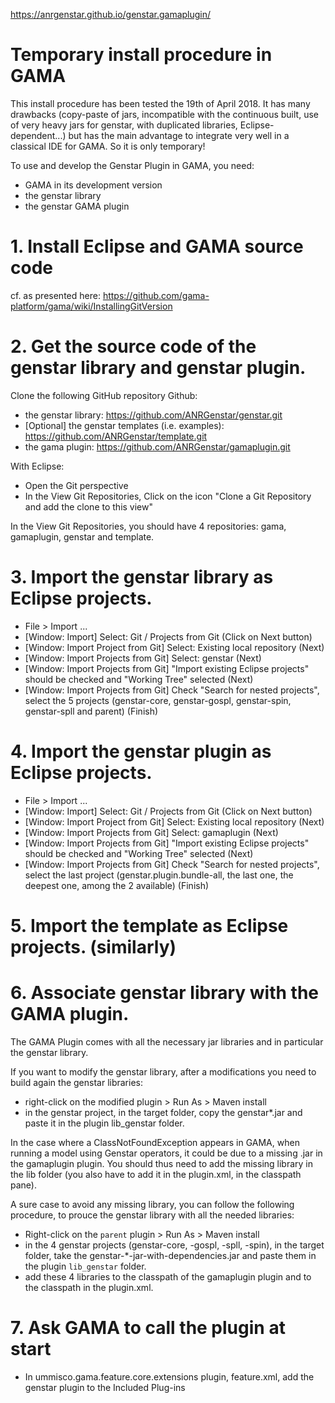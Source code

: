  https://anrgenstar.github.io/genstar.gamaplugin/

# Temporary install procedure in GAMA

This install procedure has been tested the 19th of April 2018. It has many drawbacks (copy-paste of jars, incompatible with the continuous built, use of very heavy jars for genstar, with duplicated libraries, Eclipse-dependent...) but has the main advantage to integrate very well in a classical IDE for GAMA. So it is only temporary!

To use and develop the Genstar Plugin in GAMA, you need:
- GAMA in its development version
- the genstar library
- the genstar GAMA plugin


# 1. Install Eclipse and GAMA source code
cf. as presented here: https://github.com/gama-platform/gama/wiki/InstallingGitVersion

# 2. Get the source code of the genstar library and genstar plugin.

Clone the following GitHub repository Github: 
 * the genstar library:  https://github.com/ANRGenstar/genstar.git
 * [Optional] the genstar templates (i.e. examples): https://github.com/ANRGenstar/template.git
 * the gama plugin: https://github.com/ANRGenstar/gamaplugin.git

With Eclipse: 
* Open the Git perspective
* In the View Git Repositories, Click on the icon "Clone a Git Repository and add the clone to this view"

In the View Git Repositories, you should have 4 repositories: gama, gamaplugin, genstar and template.

# 3. Import the genstar library as Eclipse projects.
 * File > Import ...
 * [Window: Import] Select: Git / Projects from Git (Click on Next button)
 * [Window: Import Project from Git] Select: Existing local repository (Next)
 * [Window: Import Projects from Git] Select: genstar (Next)
 * [Window: Import Projects from Git] "Import existing Eclipse projects" should be checked and "Working Tree" selected (Next)
 * [Window: Import Projects from Git] Check "Search for nested projects", select the 5 projects (genstar-core, genstar-gospl, genstar-spin, genstar-spll and parent) (Finish)


# 4. Import the genstar plugin as Eclipse projects.
 * File > Import ...
 * [Window: Import] Select: Git / Projects from Git (Click on Next button)
 * [Window: Import Project from Git] Select: Existing local repository (Next)
 * [Window: Import Projects from Git] Select: gamaplugin (Next)
 * [Window: Import Projects from Git] "Import existing Eclipse projects" should be checked and "Working Tree" selected (Next)
 * [Window: Import Projects from Git] Check "Search for nested projects", select the last project (genstar.plugin.bundle-all, the last one, the deepest one, among the 2 available) (Finish)

# 5. Import the template as Eclipse projects. (similarly)

# 6. Associate genstar library with the GAMA plugin.
The GAMA Plugin comes with all the necessary jar libraries and in particular the genstar library.
  

If you want to modify the genstar library, after a modifications you need to build again the genstar libraries:
  * right-click on the modified plugin > Run As > Maven install
  * in the genstar project, in the target folder, copy the genstar*.jar and paste it in the plugin lib_genstar folder.

In the case where a ClassNotFoundException appears in GAMA, when running a model using Genstar operators, it could be due to a missing .jar in the gamaplugin plugin. You should thus need to add the missing library in the lib folder (you also have to add it in the plugin.xml, in the classpath pane).

A sure case to avoid any missing library, you can follow the following procedure, to prouce the genstar library with all the needed libraries:
  * Right-click on the `parent` plugin > Run As >  Maven install
  * in the 4 genstar projects (genstar-core, -gospl, -spll, -spin), in the target folder, take the genstar-*-jar-with-dependencies.jar and paste them in the plugin `lib_genstar` folder.
  * add these 4 libraries to the classpath of the gamaplugin plugin and to the classpath in the plugin.xml.

# 7. Ask GAMA to call the plugin at start
  * In ummisco.gama.feature.core.extensions plugin, feature.xml, add the genstar plugin to the Included Plug-ins



